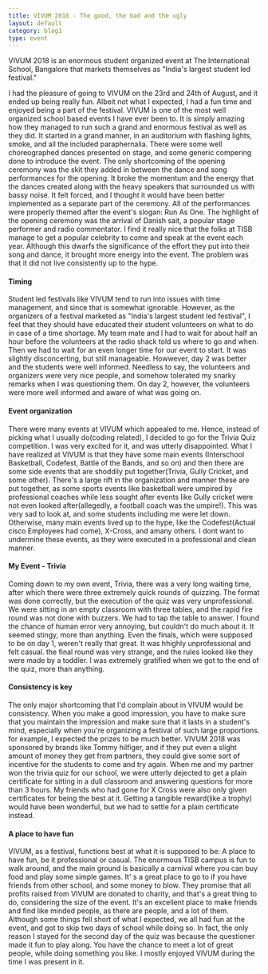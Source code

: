 ```yaml
---
title: VIVUM 2018 - The good, the bad and the ugly
layout: default
category: blog1
type: event
---
```






VIVUM 2018 is an enormous student organized event at The International School, Bangalore that markets themselves as "India's largest student led festival."

I had the pleasure of going to VIVUM on the 23rd and 24th of August, and it ended up being really fun. Albeit not what I expected, I had a fun time and enjoyed being a part of the festival.
VIVUM is one of the most well organized school based events I have ever been to. It is simply amazing how they managed to run such a grand and enormous festival as well as they did. It started in a grand manner, in an auditorium with flashing lights, smoke, and all the included paraphernalia. There were some well choreographed dances presented on stage, and some generic compering done to introduce the event. The only shortcoming of the opening ceremony was the skit they added in between the dance and song performances for the opening. It broke the momentum and the energy that the dances created along with the heavy speakers that surrounded us with bassy noise. It felt forced, and I thought it would have been better implemented as a separate part of the ceremony. All of the performances were properly themed after the event's slogan: Run As One.
The highlight of the opening ceremony was the arrival of Danish sait, a popular stage performer and radio commentator. I find it really nice that the folks at TISB manage to get a popular celebrity to come and speak at the event each year. Although this dwarfs the significance of the effort they put into their song and dance, it brought more energy into the event. The problem was that it did not live consistently up to the hype.

#### Timing
Student led festivals like VIVUM tend to run into issues with time management, and since that is somewhat ignorable. However, as the organizers of a festival marketed as "India's largest student led festival", I feel that they should have educated their student volunteers on what to do in case of a time shortage. My team mate and I had to wait for about half an hour before the volunteers at the radio shack told us where to go and when. Then we had to wait for an even longer time for our event to start. It was slightly disconcerting, but still manageable. Howwever, day 2 was better and the students were well informed. Needless to say, the volunteers and organizers were very nice people, and somehow tolerated my snarky remarks when I was questioning them.
On day 2, however, the volunteers were more well informed and aware of what was going on.

#### Event organization
There were many events at VIVUM which appealed to me. Hence, instead of picking what I usually do(coding related), I decided to go for the Trivia Quiz competition. I was very excited for it, and was utterly disappointed. What I have realized at VIVUM is that they have some main events (Interschool Basketball, Codefest, Battle of the Bands, and so on) and then there are some side events that are shoddily put together(Trivia, Gully Cricket, and some other). There's a large rift in the organization and manner these are put together, as some sports events like basketball were umpired by professional coaches while less sought after events like Gully cricket were not even looked after(allegedly, a football coach was the umpire!). This was very sad to look at, and some students including me were let down.
Otherwise, many main events lived up to the hype, like the Codefest(Actual cisco Employees had come), X-Cross, and amany others. I dont want to undermine these events, as they were executed in a professional and clean manner.

#### My Event - Trivia
Coming down to my own event, Trivia, there was a very long waiting time, after which there were three extremely quick rounds of quizzing. The format was done correctly, but the execution of the quiz was very unprofessional. We were sitting in an empty classroom with three tables, and the rapid fire round was not done with buzzers. We had to tap the table to answer. I found the chance of human error very annoying, but couldn't do much about it. It seemed stingy, more than anything. Even the finals, which were supposed to be on day 1, weren't really that great. It was hhighly unprofessional and felt casual. the final round was very strange, and the rules looked like they were made by a toddler. I was extremely gratified when we got to the end of the quiz, more than anything.

#### Consistency is key
The only major shortcoming that I'd complain about in VIVUM would be consistency. When you make a good impression, you have to make sure that you maintain the impression and make sure that it lasts in a student's mind, especially when you're organizing a festival of such large proportions. for example, I expected the prizes to be much better. VIVUM 2018 was sponsored by brands like Tommy hilfiger, and if they put even a slight amount of money they get from partners, they could give some sort of incentive for the students to come and try again. When me and my partner won the trivia quiz for our school, we were utterly dejected to get a plain certificate for sitting in a dull classroom and answering questions for more than 3 hours. My friends who had gone for X Cross were also only given certificates for being the best at it. Getting a tangible reward(like a trophy) would have been wonderful, but we had to settle for a plain certificate instead.

#### A place to have fun
VIVUM, as a festival, functions best at what it is supposed to be: A place to have fun, be it professional or casual. The enormous TISB campus is fun to walk around, and the main ground is basically a carnival where you can buy food and play some simple games. It' s a great place to go to if you have friends from other school, and some money to blow. They promise that all profits raised from VIVUM are donated to charity, and that's a great thing to do, considering the size of the event. It's an excellent place to make friends and find like minded people, as there are people, and a lot of them. Although some things fell short of what I expected, we all had fun at the event, and got to skip two days of school while doing so. In fact, the only reason I stayed for the second day of the quiz was because the questioner made it fun to play along. You have the chance to meet a lot of great people, while doing something you like. I mostly enjoyed VIVUM during the time I was present in it.
